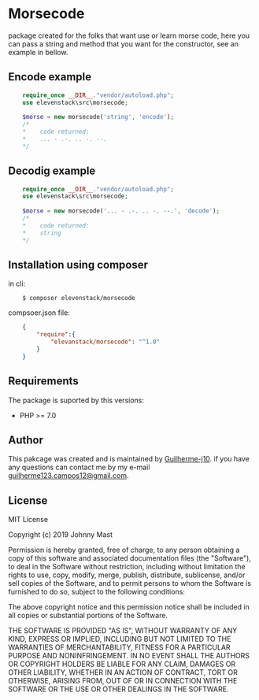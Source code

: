 # Morsecode

package created for the folks that want use or learn morse code, here you can pass a string and method that you want for the constructor, see an example in bellow.

## Encode example
````php
    require_once __DIR__."vendor/autoload.php";
    use elevenstack\src\morsecode;
    
    $morse = new morsecode('string', 'encode');
    /* 
    *    code returned:    
    *    ... - .-. .. -. --.
    */
````

## Decodig example
````php
    require_once __DIR__."vendor/autoload.php";
    use elevenstack\src\morsecode;
    
    $morse = new morsecode('... - .-. .. -. --.', 'decode');
    /* 
    *    code returned:    
    *    string
    */
````

## Installation using composer
in cli: 
````
    $ composer elevenstack/morsecode
````
compsoer.json file: 
````json
    {
        "require":{
            "elevanstack/morsecode": "^1.0"
        }
    }
````
## Requirements
The package is suported by this versions:
- PHP >= 7.0 

## Author
This pakcage was created and is maintained by [Guilherme-j10](https://github.com/Guilherme-j10). if you have any questions can contact me by my e-mail guilherme123.campos12@gmail.com.

## License
MIT License

Copyright (c) 2019 Johnny Mast

Permission is hereby granted, free of charge, to any person obtaining a copy of this software and associated documentation files (the "Software"), to deal in the Software without restriction, including without limitation the rights to use, copy, modify, merge, publish, distribute, sublicense, and/or sell copies of the Software, and to permit persons to whom the Software is furnished to do so, subject to the following conditions:

The above copyright notice and this permission notice shall be included in all copies or substantial portions of the Software.

THE SOFTWARE IS PROVIDED "AS IS", WITHOUT WARRANTY OF ANY KIND, EXPRESS OR IMPLIED, INCLUDING BUT NOT LIMITED TO THE WARRANTIES OF MERCHANTABILITY, FITNESS FOR A PARTICULAR PURPOSE AND NONINFRINGEMENT. IN NO EVENT SHALL THE AUTHORS OR COPYRIGHT HOLDERS BE LIABLE FOR ANY CLAIM, DAMAGES OR OTHER LIABILITY, WHETHER IN AN ACTION OF CONTRACT, TORT OR OTHERWISE, ARISING FROM, OUT OF OR IN CONNECTION WITH THE SOFTWARE OR THE USE OR OTHER DEALINGS IN THE SOFTWARE.
